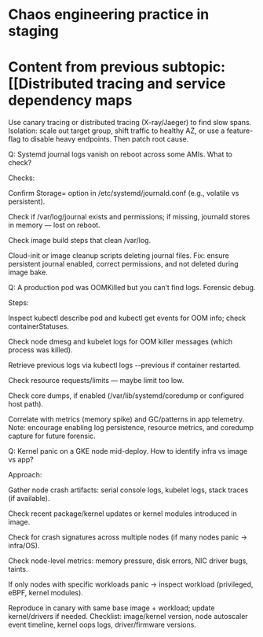 # Chaos engineering practice in staging

# Content from previous subtopic: [[Distributed tracing and service dependency maps

Use canary tracing or distributed tracing (X-ray/Jaeger) to find slow spans.
Isolation: scale out target group, shift traffic to healthy AZ, or use a feature-flag to disable heavy endpoints. Then patch root cause.

Q: Systemd journal logs vanish on reboot across some AMIs. What to check?

Checks:

Confirm Storage= option in /etc/systemd/journald.conf (e.g., volatile vs persistent).

Check if /var/log/journal exists and permissions; if missing, journald stores in memory — lost on reboot.

Check image build steps that clean /var/log.

Cloud-init or image cleanup scripts deleting journal files.
Fix: ensure persistent journal enabled, correct permissions, and not deleted during image bake.

Q: A production pod was OOMKilled but you can’t find logs. Forensic debug.

Steps:

Inspect kubectl describe pod and kubectl get events for OOM info; check containerStatuses.

Check node dmesg and kubelet logs for OOM killer messages (which process was killed).

Retrieve previous logs via kubectl logs --previous if container restarted.

Check resource requests/limits — maybe limit too low.

Check core dumps, if enabled (/var/lib/systemd/coredump or configured host path).

Correlate with metrics (memory spike) and GC/patterns in app telemetry.
Note: encourage enabling log persistence, resource metrics, and coredump capture for future forensic.

Q: Kernel panic on a GKE node mid-deploy. How to identify infra vs image vs app?

Approach:

Gather node crash artifacts: serial console logs, kubelet logs, stack traces (if available).

Check recent package/kernel updates or kernel modules introduced in image.

Check for crash signatures across multiple nodes (if many nodes panic → infra/OS).

Check node-level metrics: memory pressure, disk errors, NIC driver bugs, taints.

If only nodes with specific workloads panic → inspect workload (privileged, eBPF, kernel modules).

Reproduce in canary with same base image + workload; update kernel/drivers if needed.
Checklist: image/kernel version, node autoscaler event timeline, kernel oops logs, driver/firmware versions.